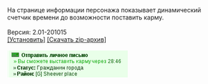 На странице информации персонажа показывает динамический счетчик времени до возможности поставить карму.
<br>
<br>
Версия: 2.01-201015
<br>
[[Установить]](https://raw.githubusercontent.com/MyRequiem/comfortablePlayingInGW/master/separatedScripts/TimeKarma/timeKarma.user.js) [[Скачать zip-архив]](https://raw.githubusercontent.com/MyRequiem/comfortablePlayingInGW/master/separatedScripts/TimeKarma/timeKarma.user.js.zip)
<br>
<br>
![TimeKarma](https://raw.githubusercontent.com/MyRequiem/comfortablePlayingInGW/master/imgs/TimeKarma/screen.png)
<br>
